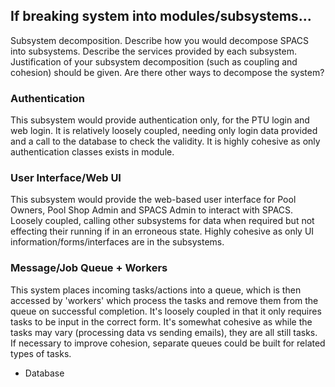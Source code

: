## If breaking system into modules/subsystems...

Subsystem decomposition. Describe how you would decompose SPACS into subsystems.
Describe the services provided by each subsystem. Justification of your subsystem
decomposition (such as coupling and cohesion) should be given. Are there other ways to
decompose the system?

### Authentication
This subsystem would provide authentication only, for the PTU login and web 
login. It is relatively loosely coupled, needing only login data provided and a 
call to the database to check the validity. It is highly cohesive as only 
authentication classes exists in module. 

### User Interface/Web UI
This subsystem would provide the web-based user interface for Pool Owners, Pool
Shop Admin and SPACS Admin to interact with SPACS. Loosely coupled, calling 
other subsystems for data when required but not effecting their running if in
an erroneous state. Highly cohesive as only UI information/forms/interfaces are 
in the subsystems.

### Message/Job Queue + Workers
This system places incoming tasks/actions into a queue, which is then accessed 
by 'workers' which process the tasks and remove them from the queue on successful 
completion. It's loosely coupled in that it only requires tasks to be input 
in the correct form. It's somewhat cohesive as while the tasks may vary 
(processing data vs sending emails), they are all still tasks. If necessary to 
improve cohesion, separate queues could be built for related types of tasks.

* Database
